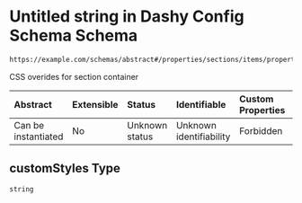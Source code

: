 # Untitled string in Dashy Config Schema Schema

```txt
https://example.com/schemas/abstract#/properties/sections/items/properties/displayData/properties/customStyles
```

CSS overides for section container

| Abstract            | Extensible | Status         | Identifiable            | Custom Properties | Additional Properties | Access Restrictions | Defined In                                                                             |
| :------------------ | :--------- | :------------- | :---------------------- | :---------------- | :-------------------- | :------------------ | :------------------------------------------------------------------------------------- |
| Can be instantiated | No         | Unknown status | Unknown identifiability | Forbidden         | Allowed               | none                | [dashy-config.schema.json*](../../out/dashy-config.schema.json "open original schema") |

## customStyles Type

`string`
